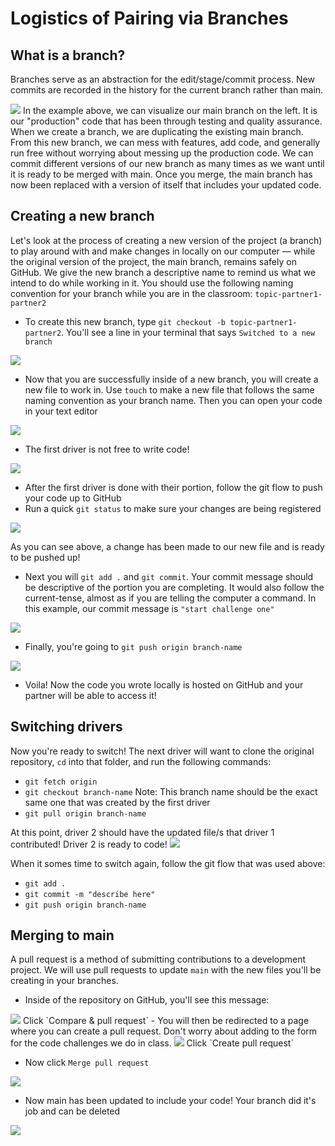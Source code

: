 # Logistics of Pairing via Branches

## What is a branch?
Branches serve as an abstraction for the edit/stage/commit process. New commits are recorded in the history for the current branch rather than main.

<img src="assets/branches.png">
In the example above, we can visualize our main branch on the left. It is our "production" code that has been through testing and quality assurance. When we create a branch, we are duplicating the existing main branch. From this new branch, we can mess with features, add code, and generally run free without worrying about messing up the production code. We can commit different versions of our new branch as many times as we want until it is ready to be merged with main. Once you merge, the main branch has now been replaced with a version of itself that includes your updated code.

## Creating a new branch

Let's look at the process of creating a new version of the project (a branch) to play around with and make changes in locally on our computer — while the original version of the project, the main branch, remains safely on GitHub. We give the new branch a descriptive name to remind us what we intend to do while working in it. You should use the following naming convention for your branch while you are in the classroom: `topic-partner1-partner2`

- To create this new branch, type `git checkout -b topic-partner1-partner2`. You'll see a line in your terminal that says `Switched to a new branch`
<img src="assets/git-1.png">

- Now that you are successfully inside of a new branch, you will create a new file to work in. Use `touch` to make a new file that follows the same naming convention as your branch name. Then you can open your code in your text editor
<img src="assets/git-2.png">

- The first driver is not free to write code!
<img src="assets/driver-1.png">

- After the first driver is done with their portion, follow the git flow to push your code up to GitHub
- Run a quick `git status` to make sure your changes are being registered
<img src="assets/git-3.png">

As you can see above, a change has been made to our new file and is ready to be pushed up!
- Next you will `git add .` and `git commit`. Your commit message should be descriptive of the portion you are completing. It would also follow the current-tense, almost as if you are telling the computer a command. In this example, our commit message is `"start challenge one"`
<img src="assets/git-4.png">

- Finally, you're going to `git push origin branch-name`
<img src="assets/git-5.png">

- Voila! Now the code you wrote locally is hosted on GitHub and your partner will be able to access it!

## Switching drivers

Now you're ready to switch! The next driver will want to clone the original repository, `cd` into that folder, and run the following commands:

- `git fetch origin`
- `git checkout branch-name` Note:
This branch name should be the exact same one that was created by the first driver
- `git pull origin branch-name`

At this point, driver 2 should have the updated file/s that driver 1 contributed! Driver 2 is ready to code!
<img src="assets/driver-2.png">

When it somes time to switch again, follow the git flow that was used above:
- `git add .`
- `git commit -m "describe here"`
- `git push origin branch-name`

## Merging to main

A pull request is a method of submitting contributions to a development project. We will use pull requests to update `main` with the new files you'll be creating in your branches.

- Inside of the repository on GitHub, you'll see this message:
<img src="assets/gh-1.png">
Click `Compare & pull request`
- You will then be redirected to a page where you can create a pull request. Don't worry about adding to the form for the code challenges we do in class.
<img src="assets/gh-2.png">
Click `Create pull request`

- Now click `Merge pull request`
<img src="assets/gh-3.png">

- Now main has been updated to include your code! Your branch did it's job and can be deleted
<img src="assets/gh-4.png">
